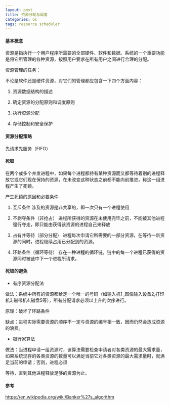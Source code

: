 ```yaml
---
layout: post
title: 资源分配与调度
categories: os
tags: resource scheduler
---
```


#### 基本概念
资源是指执行一个用户程序所需要的全部硬件、软件和数据。系统的一个重要功能是将它所管理的各种资源，按照用户要求在所有用户之间进行合理的分配。

资源管理的任务：

不论是软件还是硬件资源，对它们的管理都应包含一下四个方面内容：

1.  资源数据结构的描述

2.  确定资源的分配原则和调度原则

3.  执行资源分配

4.  存储控制和安全保护

#### 资源分配策略

先请求先服务（FIFO）

#### 死锁
在两个或多个并发进程中，如果每个进程都持有某种资源而又都等待着别的进程释放它或它们现在保持的资源，在未改变这种状态之前都不能向前推进，称这一组进程产生了死锁。

产生死锁的原因和必要条件

1.  互斥条件 涉及的资源是非共享的，即一次只有一个进程使用

2.  不剥夺条件（非抢占） 进程所获得的资源在未使用完毕之前，不能被其他进程强行夺走，即只能由获得该资源的进程自己来释放

3.  占有并等待（部分分配） 进程每次申请它所需要的一部分资源，在等待一新资源的同时，进程继续占用已分配到的资源。

4.  环路条件（循环等待） 存在一种进程的循环链，链中的每一个进程已获得的资源同时被链中下一个进程所请求。

#### 死锁的避免

*  有序资源分配法

做法：系统中所有的资源都给定一个唯一的号码（如输入机1 ,图像输入设备2,打印机3,磁带机4,磁盘5等），所有分配请求必须以上升的次序进行。

原理：破坏了环路条件

缺点：进程实际需要资源的顺序不一定与资源的编号相一致，因而仍然会造成资源的浪费。

*  银行家算法

做法：当进程申请一组资源时，该算法需要检查申请者对各类资源的最大需求量，如果系统现存的各类资源的数量可以满足当前它对各类资源的最大需求量时，就满足当前的申请；否则，进程必须

等待，直到其他进程释放足够的资源为止。

#### 参考
<https://en.wikipedia.org/wiki/Banker%27s_algorithm>